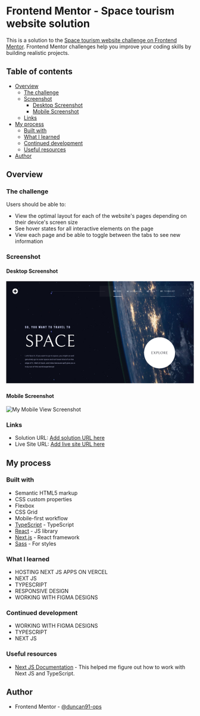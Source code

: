 # Frontend Mentor - Space tourism website solution

This is a solution to the [Space tourism website challenge on Frontend Mentor](https://www.frontendmentor.io/challenges/space-tourism-multipage-website-gRWj1URZ3). Frontend Mentor challenges help you improve your coding skills by building realistic projects.

## Table of contents

- [Overview](#overview)
  - [The challenge](#the-challenge)
  - [Screenshot](#screenshot)
    - [Desktop Screenshot](#desktop-screenshot)
    - [Mobile Screenshot](#mobile-screenshot)
  - [Links](#links)
- [My process](#my-process)
  - [Built with](#built-with)
  - [What I learned](#what-i-learned)
  - [Continued development](#continued-development)
  - [Useful resources](#useful-resources)
- [Author](#author)

## Overview

### The challenge

Users should be able to:

- View the optimal layout for each of the website's pages depending on their device's screen size
- See hover states for all interactive elements on the page
- View each page and be able to toggle between the tabs to see new information

### Screenshot

#### Desktop Screenshot

![My Desktop View Screenshot](./screenshot.png)

#### Mobile Screenshot

![My Mobile View Screenshot]('./screenshot-mobile.png)

### Links

- Solution URL: [Add solution URL here](https://your-solution-url.com)
- Live Site URL: [Add live site URL here](https://your-live-site-url.com)

## My process

### Built with

- Semantic HTML5 markup
- CSS custom properties
- Flexbox
- CSS Grid
- Mobile-first workflow
- [TypeScript](https://www.typescriptlang.org/) - TypeScript
- [React](https://reactjs.org/) - JS library
- [Next.js](https://nextjs.org/) - React framework
- [Sass](https://sass-lang.com/) - For styles

### What I learned

- HOSTING NEXT JS APPS ON VERCEL
- NEXT JS
- TYPESCRIPT
- RESPONSIVE DESIGN
- WORKING WITH FIGMA DESIGNS

### Continued development

- WORKING WITH FIGMA DESIGNS
- TYPESCRIPT
- NEXT JS

### Useful resources

- [Next JS Documentation](https://nextjs.org/) - This helped me figure out how to work with Next JS and TypeScript.

## Author

- Frontend Mentor - [@duncan91-ops](https://www.frontendmentor.io/profile/duncan91-ops)
